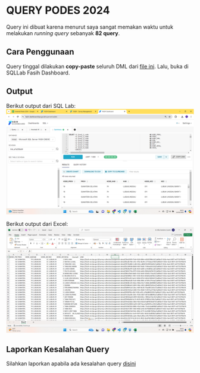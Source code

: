 # QUERY PODES 2024
Query ini dibuat karena menurut saya sangat memakan waktu untuk melakukan *running query* sebanyak **82 query**.

## Cara Penggunaan
Query tinggal dilakukan **copy-paste** seluruh DML dari [file ini](https://github.com/narahunter13/query-anomali-podes/blob/main/query-pusat.sql). Lalu, buka di SQLLab Fasih Dashboard.

## Output
Berikut output dari SQL Lab:
![Output](https://github.com/narahunter13/query-anomali-podes/blob/main/screen_fasih.png)

Berikut output dari Excel:
![Output](https://github.com/narahunter13/query-anomali-podes/blob/main/screen_excel.png)

## Laporkan Kesalahan Query
Silahkan laporkan apabila ada kesalahan query [disini](http://s.bps.go.id/lapor_query_podes)
